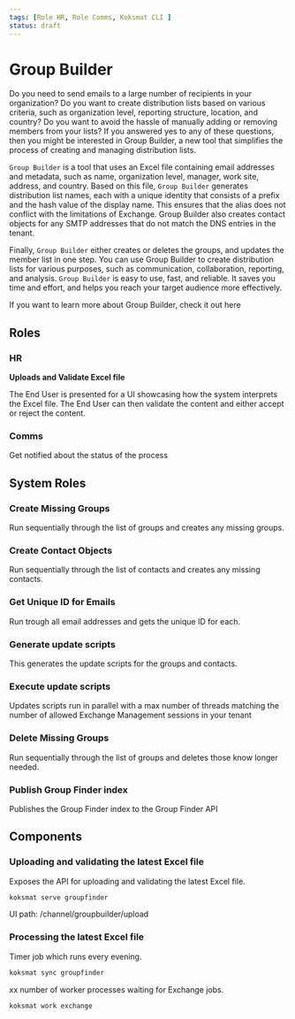 ```yaml
---
tags: [Role HR, Role Comms, Koksmat CLI ]
status: draft
---
```


# Group Builder

Do you need to send emails to a large number of recipients in your organization? Do you want to create distribution lists based on various criteria, such as organization level, reporting structure, location, and country? Do you want to avoid the hassle of manually adding or removing members from your lists? If you answered yes to any of these questions, then you might be interested in Group Builder, a new tool that simplifies the process of creating and managing distribution lists.

`Group Builder` is a tool that uses an Excel file containing email addresses and metadata, such as name, organization level, manager, work site, address, and country. Based on this file, `Group Builder` generates distribution list names, each with a unique identity that consists of a prefix and the hash value of the display name. This ensures that the alias does not conflict with the limitations of Exchange. Group Builder also creates contact objects for any SMTP addresses that do not match the DNS entries in the tenant.

Finally, `Group Builder` either creates or deletes the groups, and updates the member list in one step. You can use Group Builder to create distribution lists for various purposes, such as communication, collaboration, reporting, and analysis. `Group Builder` is easy to use, fast, and reliable. It saves you time and effort, and helps you reach your target audience more effectively.

If you want to learn more about Group Builder, check it out here

## Roles

### HR

**Uploads and Validate Excel file**

The End User is presented for a UI showcasing how the system interprets the Excel file. The End User can then validate the content and either accept or reject the content.

### Comms

Get notified about the status of the process

## System Roles

### Create Missing Groups
Run sequentially through the list of groups and creates any missing groups.

### Create Contact Objects
Run sequentially through the list of contacts and creates any missing contacts.

### Get Unique ID for Emails
Run trough all email addresses and gets the unique ID for each.

### Generate update scripts
This generates the update scripts for the groups and contacts.

### Execute update scripts
Updates scripts run in parallel with a max number of threads matching the number of allowed Exchange Management sessions in your tenant

### Delete Missing Groups
Run sequentially through the list of groups and deletes those know longer needed.

### Publish Group Finder index
Publishes the Group Finder index to the Group Finder API


## Components

### Uploading and validating the latest Excel file

Exposes the API for uploading and validating the latest Excel file.

```bash
koksmat serve groupfinder
```

UI path: /channel/groupbuilder/upload

### Processing the latest Excel file

Timer job which runs every evening.

```bash
koksmat sync groupfinder
```
xx number of worker processes waiting for Exchange jobs.

```bash
koksmat work exchange
```